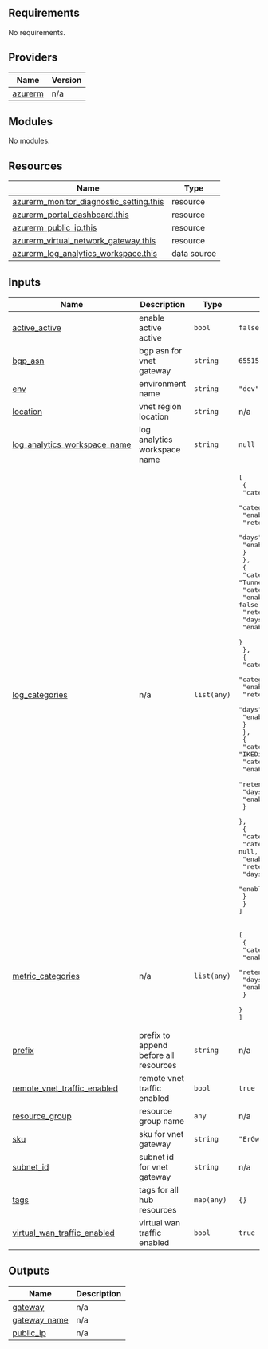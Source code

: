 

<!-- BEGIN_TF_DOCS -->
## Requirements

No requirements.

## Providers

| Name | Version |
|------|---------|
| <a name="provider_azurerm"></a> [azurerm](#provider\_azurerm) | n/a |

## Modules

No modules.

## Resources

| Name | Type |
|------|------|
| [azurerm_monitor_diagnostic_setting.this](https://registry.terraform.io/providers/hashicorp/azurerm/latest/docs/resources/monitor_diagnostic_setting) | resource |
| [azurerm_portal_dashboard.this](https://registry.terraform.io/providers/hashicorp/azurerm/latest/docs/resources/portal_dashboard) | resource |
| [azurerm_public_ip.this](https://registry.terraform.io/providers/hashicorp/azurerm/latest/docs/resources/public_ip) | resource |
| [azurerm_virtual_network_gateway.this](https://registry.terraform.io/providers/hashicorp/azurerm/latest/docs/resources/virtual_network_gateway) | resource |
| [azurerm_log_analytics_workspace.this](https://registry.terraform.io/providers/hashicorp/azurerm/latest/docs/data-sources/log_analytics_workspace) | data source |

## Inputs

| Name | Description | Type | Default | Required |
|------|-------------|------|---------|:--------:|
| <a name="input_active_active"></a> [active\_active](#input\_active\_active) | enable active active | `bool` | `false` | no |
| <a name="input_bgp_asn"></a> [bgp\_asn](#input\_bgp\_asn) | bgp asn for vnet gateway | `string` | `65515` | no |
| <a name="input_env"></a> [env](#input\_env) | environment name | `string` | `"dev"` | no |
| <a name="input_location"></a> [location](#input\_location) | vnet region location | `string` | n/a | yes |
| <a name="input_log_analytics_workspace_name"></a> [log\_analytics\_workspace\_name](#input\_log\_analytics\_workspace\_name) | log analytics workspace name | `string` | `null` | no |
| <a name="input_log_categories"></a> [log\_categories](#input\_log\_categories) | n/a | `list(any)` | <pre>[<br>  {<br>    "category": "GatewayDiagnosticLog",<br>    "categoryGroup": null,<br>    "enabled": true,<br>    "retentionPolicy": {<br>      "days": 0,<br>      "enabled": false<br>    }<br>  },<br>  {<br>    "category": "TunnelDiagnosticLog",<br>    "categoryGroup": null,<br>    "enabled": false,<br>    "retentionPolicy": {<br>      "days": 0,<br>      "enabled": false<br>    }<br>  },<br>  {<br>    "category": "RouteDiagnosticLog",<br>    "categoryGroup": null,<br>    "enabled": true,<br>    "retentionPolicy": {<br>      "days": 0,<br>      "enabled": false<br>    }<br>  },<br>  {<br>    "category": "IKEDiagnosticLog",<br>    "categoryGroup": null,<br>    "enabled": false,<br>    "retentionPolicy": {<br>      "days": 0,<br>      "enabled": false<br>    }<br>  },<br>  {<br>    "category": "P2SDiagnosticLog",<br>    "categoryGroup": null,<br>    "enabled": false,<br>    "retentionPolicy": {<br>      "days": 0,<br>      "enabled": false<br>    }<br>  }<br>]</pre> | no |
| <a name="input_metric_categories"></a> [metric\_categories](#input\_metric\_categories) | n/a | `list(any)` | <pre>[<br>  {<br>    "category": "AllMetrics",<br>    "enabled": false,<br>    "retentionPolicy": {<br>      "days": 0,<br>      "enabled": false<br>    }<br>  }<br>]</pre> | no |
| <a name="input_prefix"></a> [prefix](#input\_prefix) | prefix to append before all resources | `string` | n/a | yes |
| <a name="input_remote_vnet_traffic_enabled"></a> [remote\_vnet\_traffic\_enabled](#input\_remote\_vnet\_traffic\_enabled) | remote vnet traffic enabled | `bool` | `true` | no |
| <a name="input_resource_group"></a> [resource\_group](#input\_resource\_group) | resource group name | `any` | n/a | yes |
| <a name="input_sku"></a> [sku](#input\_sku) | sku for vnet gateway | `string` | `"ErGw1AZ"` | no |
| <a name="input_subnet_id"></a> [subnet\_id](#input\_subnet\_id) | subnet id for vnet gateway | `string` | n/a | yes |
| <a name="input_tags"></a> [tags](#input\_tags) | tags for all hub resources | `map(any)` | `{}` | no |
| <a name="input_virtual_wan_traffic_enabled"></a> [virtual\_wan\_traffic\_enabled](#input\_virtual\_wan\_traffic\_enabled) | virtual wan traffic enabled | `bool` | `true` | no |

## Outputs

| Name | Description |
|------|-------------|
| <a name="output_gateway"></a> [gateway](#output\_gateway) | n/a |
| <a name="output_gateway_name"></a> [gateway\_name](#output\_gateway\_name) | n/a |
| <a name="output_public_ip"></a> [public\_ip](#output\_public\_ip) | n/a |
<!-- END_TF_DOCS -->
